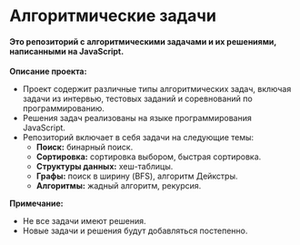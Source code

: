 # Алгоритмические задачи

#### Это репозиторий с алгоритмическими задачами и их решениями, написанными на JavaScript.

**Описание проекта:**

- Проект содержит различные типы алгоритмических задач, включая задачи из интервью, тестовых заданий и соревнований по программированию.
- Решения задач реализованы на языке программирования JavaScript.
- Репозиторий включает в себя задачи на следующие темы:
  - **Поиск:** бинарный поиск.
  - **Сортировка:** сортировка выбором, быстрая сортировка.
  - **Структуры данных:** хеш-таблицы.
  - **Графы:** поиск в ширину (BFS), алгоритм Дейкстры.
  - **Алгоритмы:** жадный алгоритм, рекурсия.

**Примечание:**

- Не все задачи имеют решения.
- Новые задачи и решения будут добавляться постепенно.
